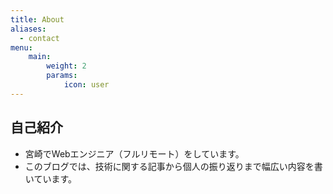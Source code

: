 ```yaml
---
title: About
aliases:
  - contact
menu:
    main: 
        weight: 2
        params:
            icon: user
---
```


## 自己紹介

- 宮崎でWebエンジニア（フルリモート）をしています。
- このブログでは、技術に関する記事から個人の振り返りまで幅広い内容を書いています。
